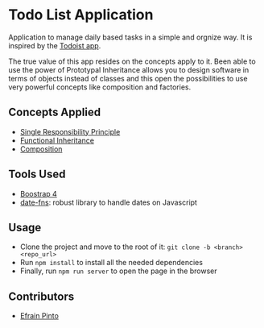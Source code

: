 # Todo List Application
Application to manage daily based tasks in a simple and orgnize way. It is inspired by the [Todoist app](https://todoist.com/). 

The true value of this app resides on the concepts apply to it. Been able to use the power of Prototypal Inheritance allows you to design software in terms of objects instead of classes and this open the possibilities to use very powerful concepts like composition and factories.

## Concepts Applied
* [Single Responsibility Principle](https://medium.com/@cramirez92/s-o-l-i-d-the-first-5-priciples-of-object-oriented-design-with-javascript-790f6ac9b9fa)
* [Functional Inheritance](https://medium.com/javascript-scene/3-different-kinds-of-prototypal-inheritance-es6-edition-32d777fa16c9)
* [Composition](https://youtu.be/wfMtDGfHWpA)

## Tools Used
* [Boostrap 4](https://getbootstrap.com/)
* [date-fns](https://date-fns.org/): robust library to handle dates on Javascript

## Usage

- Clone the project and move to the root of it: `git clone -b <branch> <repo_url>`
- Run `npm install` to install all the needed dependencies
- Finally, run `npm run server` to open the page in the browser

## Contributors

- [Efrain Pinto](https://github.com/efrapp)

